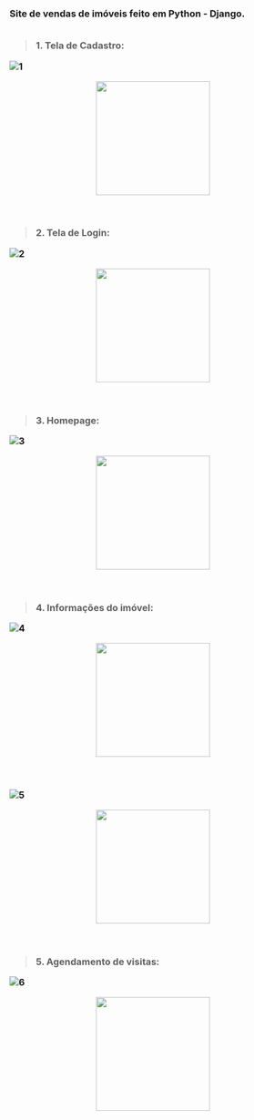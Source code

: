 
<h3 <h/3>


Site de vendas de imóveis feito em Python - Django.   
<br>

<blockquote>1. Tela de Cadastro:</blockquote>  

![1](https://user-images.githubusercontent.com/61359076/151681618-0747fdd3-2301-4bf8-bbab-a54e2225f231.png)
<div align="center">
<img src="(https://user-images.githubusercontent.com/61359076/151681618-0747fdd3-2301-4bf8-bbab-a54e2225f231.png)" width="200px" />
</div>
<br>
<br>

<blockquote>2. Tela de Login:</blockquote>  

![2](https://user-images.githubusercontent.com/61359076/151681621-59f16b2c-a7d3-45f7-ab98-e11d0db741a5.png)
<div align="center">
<img src="(https://user-images.githubusercontent.com/61359076/151681621-59f16b2c-a7d3-45f7-ab98-e11d0db741a5.png)" width="200px" />
</div>
<br>
<br>


<blockquote>3. Homepage:</blockquote>

![3](https://user-images.githubusercontent.com/61359076/151681622-bd091245-ded1-46fa-bd6e-ef96c4d4fa7c.jpg)
<div align="center">
<img src="(https://user-images.githubusercontent.com/61359076/151681622-bd091245-ded1-46fa-bd6e-ef96c4d4fa7c.jpg)" width="200px" />
</div>
<br>
<br>


<blockquote>4. Informações do imóvel:</blockquote>

![4](https://user-images.githubusercontent.com/61359076/151681624-2424c50d-cbb9-490d-bb31-3ae8793e994d.jpg)
<div align="center">
<img src="(https://user-images.githubusercontent.com/61359076/151681624-2424c50d-cbb9-490d-bb31-3ae8793e994d.jpg)" width="200px" />
</div>
<br>
<br>



![5](https://user-images.githubusercontent.com/61359076/151681626-ff6a85da-a884-4b87-923c-8010305d53e7.jpg)
<div align="center">
<img src="(https://user-images.githubusercontent.com/61359076/151681626-ff6a85da-a884-4b87-923c-8010305d53e7.jpg)" width="200px" />
</div>
<br>
<br>

<blockquote>5. Agendamento de visitas:</blockquote>

![6](https://user-images.githubusercontent.com/61359076/151681628-e2075fde-7de2-4289-8b5a-4c6daa879ca9.jpg)
<div align="center">
<img src="(https://user-images.githubusercontent.com/61359076/151681628-e2075fde-7de2-4289-8b5a-4c6daa879ca9.jpg)" width="200px" />
</div>
<br>
<br>
